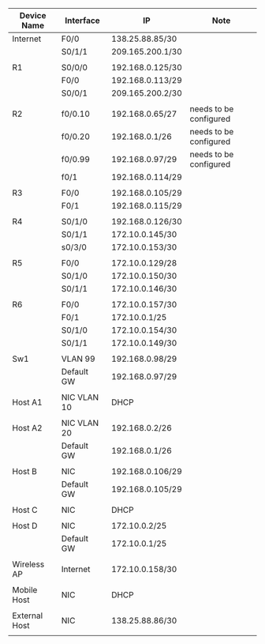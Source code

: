 

| Device Name   | Interface   | IP               | Note                   |
| ------------- | ----------- | ---------------- | ---------------------- |
| Internet      | F0/0        | 138.25.88.85/30  |                        |
|               | S0/1/1      | 209.165.200.1/30 |                        |
|               |             |                  |                        |
| R1            | S0/0/0      | 192.168.0.125/30 |                        |
|               | F0/0        | 192.168.0.113/29 |                        |
|               | S0/0/1      | 209.165.200.2/30 |                        |
|               |             |                  |                        |
| R2            | f0/0.10     | 192.168.0.65/27  | needs to be configured |
|               | f0/0.20     | 192.168.0.1/26   | needs to be configured |
|               | f0/0.99     | 192.168.0.97/29  | needs to be configured |
|               | f0/1        | 192.168.0.114/29 |                        |
|               |             |                  |                        |
| R3            | F0/0        | 192.168.0.105/29 |                        |
|               | F0/1        | 192.168.0.115/29 |                        |
|               |             |                  |                        |
| R4            | S0/1/0      | 192.168.0.126/30 |                        |
|               | S0/1/1      | 172.10.0.145/30  |                        |
|               | s0/3/0      | 172.10.0.153/30  |                        |
|               |             |                  |                        |
| R5            | F0/0        | 172.10.0.129/28  |                        |
|               | S0/1/0      | 172.10.0.150/30  |                        |
|               | S0/1/1      | 172.10.0.146/30  |                        |
|               |             |                  |                        |
| R6            | F0/0        | 172.10.0.157/30  |                        |
|               | F0/1        | 172.10.0.1/25    |                        |
|               | S0/1/0      | 172.10.0.154/30  |                        |
|               | S0/1/1      | 172.10.0.149/30  |                        |
|               |             |                  |                        |
| Sw1           | VLAN 99     | 192.168.0.98/29  |                        |
|               | Default GW  | 192.168.0.97/29  |                        |
|               |             |                  |                        |
| Host A1       | NIC VLAN 10 | DHCP             |                        |
|               |             |                  |                        |
| Host A2       | NIC VLAN 20 | 192.168.0.2/26   |                        |
|               | Default GW  | 192.168.0.1/26   |                        |
|               |             |                  |                        |
| Host B        | NIC         | 192.168.0.106/29 |                        |
|               | Default GW  | 192.168.0.105/29 |                        |
|               |             |                  |                        |
| Host C        | NIC         | DHCP             |                        |
|               |             |                  |                        |
| Host D        | NIC         | 172.10.0.2/25    |                        |
|               | Default GW  | 172.10.0.1/25    |                        |
|               |             |                  |                        |
| Wireless AP   | Internet    | 172.10.0.158/30  |                        |
|               |             |                  |                        |
| Mobile Host   | NIC         | DHCP             |                        |
|               |             |                  |                        |
| External Host | NIC         | 138.25.88.86/30  |                        |
|               |             |                  |                        |
